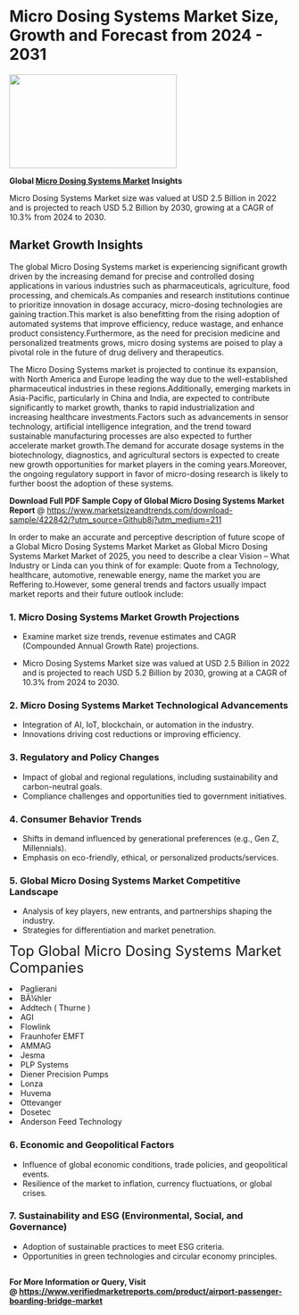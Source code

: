 <H1>Micro Dosing Systems Market Size, Growth and Forecast from 2024 - 2031</H1><img class="aligncenter size-medium wp-image-584254" src="https://thirdeyenews.in/wp-content/uploads/2024/09/Global-Market-Research-300x168.jpeg" alt="" width="300" height="168" /><p><strong>Global&nbsp;<a href="https://www.marketsizeandtrends.com/download-sample/422842/?utm_source=Github8j?utm_medium=211">Micro Dosing Systems Market</a> Insights</strong></p><p>Micro Dosing Systems Market size was valued at USD 2.5 Billion in 2022 and is projected to reach USD 5.2 Billion by 2030, growing at a CAGR of 10.3% from 2024 to 2030.</p><p><h2>Market Growth Insights</h2> <p>The global Micro Dosing Systems market is experiencing significant growth driven by the increasing demand for precise and controlled dosing applications in various industries such as pharmaceuticals, agriculture, food processing, and chemicals.As companies and research institutions continue to prioritize innovation in dosage accuracy, micro-dosing technologies are gaining traction.This market is also benefitting from the rising adoption of automated systems that improve efficiency, reduce wastage, and enhance product consistency.Furthermore, as the need for precision medicine and personalized treatments grows, micro dosing systems are poised to play a pivotal role in the future of drug delivery and therapeutics.</p> <p>The Micro Dosing Systems market is projected to continue its expansion, with North America and Europe leading the way due to the well-established pharmaceutical industries in these regions.Additionally, emerging markets in Asia-Pacific, particularly in China and India, are expected to contribute significantly to market growth, thanks to rapid industrialization and increasing healthcare investments.Factors such as advancements in sensor technology, artificial intelligence integration, and the trend toward sustainable manufacturing processes are also expected to further accelerate market growth.The demand for accurate dosage systems in the biotechnology, diagnostics, and agricultural sectors is expected to create new growth opportunities for market players in the coming years.Moreover, the ongoing regulatory support in favor of micro-dosing research is likely to further boost the adoption of these systems.<p><span class=""><strong>Download Full PDF Sample Copy of Global Micro Dosing Systems Market Report</strong> @ <a href="https://www.marketsizeandtrends.com/download-sample/422842/?utm_source=Github8j?utm_medium=211" target="_blank">https://www.marketsizeandtrends.com/download-sample/422842/?utm_source=Github8j?utm_medium=211</a></span></p><p>In order to make an accurate and perceptive description of future scope of a Global&nbsp;Micro Dosing Systems Market Market as Global&nbsp;Micro Dosing Systems Market Market of 2025, you need to describe a clear Vision &ndash; What Industry or Linda can you think of for example: Quote from a Technology, healthcare, automotive, renewable energy, name the market you are Reffering to.However, some general trends and factors usually impact market reports and their future outlook include:</p><h3>1.&nbsp;<strong>Micro Dosing Systems Market Growth Projections</strong></h3><ul><li>Examine market size trends, revenue estimates and CAGR (Compounded Annual Growth Rate) projections.</li><li><p>Micro Dosing Systems Market size was valued at USD 2.5 Billion in 2022 and is projected to reach USD 5.2 Billion by 2030, growing at a CAGR of 10.3% from 2024 to 2030.</p></li></ul><h3>2.&nbsp;<strong>Micro Dosing Systems Market Technological Advancements</strong></h3><ul><li>Integration of AI, IoT, blockchain, or automation in the industry.</li><li>Innovations driving cost reductions or improving efficiency.</li></ul><h3>3.&nbsp;<strong>Regulatory and Policy Changes</strong></h3><ul><li>Impact of global and regional regulations, including sustainability and carbon-neutral goals.</li><li>Compliance challenges and opportunities tied to government initiatives.</li></ul><h3>4.&nbsp;<strong>Consumer Behavior Trends</strong></h3><ul><li>Shifts in demand influenced by generational preferences (e.g., Gen Z, Millennials).</li><li>Emphasis on eco-friendly, ethical, or personalized products/services.</li></ul><h3>5.&nbsp;<strong>Global Micro Dosing Systems Market Competitive Landscape</strong></h3><ul><li>Analysis of key players, new entrants, and partnerships shaping the industry.</li><li>Strategies for differentiation and market penetration.</li></ul><p data-pm-slice="1 1 []"><span style="color: inherit; font-family: inherit; font-size: 25px;">Top Global Micro Dosing Systems Market Companies</span></p><div class="" data-test-id=""><p><li>Paglierani</li><li> BÃ¼hler</li><li> Addtech ( Thurne )</li><li> AGI</li><li> Flowlink</li><li> Fraunhofer EMFT</li><li> AMMAG</li><li> Jesma</li><li> PLP Systems</li><li> Diener Precision Pumps</li><li> Lonza</li><li> Huvema</li><li> Ottevanger</li><li> Dosetec</li><li> Anderson Feed Technology</li></p></div><h3>6.&nbsp;<strong>Economic and Geopolitical Factors</strong></h3><ul><li>Influence of global economic conditions, trade policies, and geopolitical events.</li><li>Resilience of the market to inflation, currency fluctuations, or global crises.</li></ul><h3>7.&nbsp;<strong>Sustainability and ESG (Environmental, Social, and Governance)</strong></h3><ul><li>Adoption of sustainable practices to meet ESG criteria.</li><li>Opportunities in green technologies and circular economy principles.</li></ul><h2><strong style="font-size: 14px;">For More Information or Query, Visit @&nbsp;</strong><a style="background-color: #ffffff; font-size: 14px;" href="https://www.marketsizeandtrends.com/report/micro-dosing-systems-market/" target="_blank">https://www.verifiedmarketreports.com/product/airport-passenger-boarding-bridge-market</a></h2>